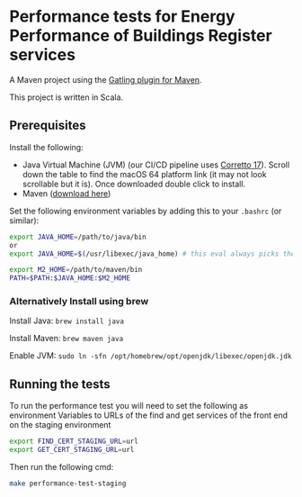Performance tests for Energy Performance of Buildings Register services
=======================================================================

A Maven project using the [Gatling plugin for Maven](https://gatling.io/docs/current/extensions/maven_plugin/).

This project is written in Scala.

## Prerequisites

Install the following:
* Java Virtual Machine (JVM) (our CI/CD pipeline uses [Corretto 17](https://docs.aws.amazon.com/corretto/latest/corretto-17-ug/downloads-list.html)). Scroll down the table to find the macOS 64 platform link (it may not look scrollable but it is). Once downloaded double click to install.
* Maven ([download here](https://maven.apache.org/download.cgi))

Set the following environment variables by adding this to your `.bashrc` (or similar):
```bash
export JAVA_HOME=/path/to/java/bin
or
export JAVA_HOME=$(/usr/libexec/java_home) # this eval always picks the latest java export if you installed it as suggested above

export M2_HOME=/path/to/maven/bin
PATH=$PATH:$JAVA_HOME:$M2_HOME
```

### Alternatively  Install using brew

Install Java:
`brew install java`

Install Maven:
`brew maven java`

Enable JVM:
`sudo ln -sfn /opt/homebrew/opt/openjdk/libexec/openjdk.jdk`


## Running the tests

To run the performance test you will need to set the following as environment Variables to URLs of the find and get services of the front end on the staging environment

```bash
export FIND_CERT_STAGING_URL=url
export GET_CERT_STAGING_URL=url
```
Then run the following cmd:

```bash
make performance-test-staging
```
